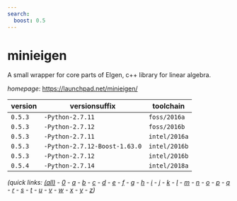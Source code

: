 ```yaml
---
search:
  boost: 0.5
---
```

# minieigen

A small wrapper for core parts of EIgen, c++ library for linear algebra.

*homepage*: <https://launchpad.net/minieigen/>

version | versionsuffix | toolchain
--------|---------------|----------
``0.5.3`` | ``-Python-2.7.11`` | ``foss/2016a``
``0.5.3`` | ``-Python-2.7.12`` | ``foss/2016b``
``0.5.3`` | ``-Python-2.7.11`` | ``intel/2016a``
``0.5.3`` | ``-Python-2.7.12-Boost-1.63.0`` | ``intel/2016b``
``0.5.3`` | ``-Python-2.7.12`` | ``intel/2016b``
``0.5.4`` | ``-Python-2.7.14`` | ``intel/2018a``


*(quick links: [(all)](../index.md) - [0](../0/index.md) - [a](../a/index.md) - [b](../b/index.md) - [c](../c/index.md) - [d](../d/index.md) - [e](../e/index.md) - [f](../f/index.md) - [g](../g/index.md) - [h](../h/index.md) - [i](../i/index.md) - [j](../j/index.md) - [k](../k/index.md) - [l](../l/index.md) - [m](../m/index.md) - [n](../n/index.md) - [o](../o/index.md) - [p](../p/index.md) - [q](../q/index.md) - [r](../r/index.md) - [s](../s/index.md) - [t](../t/index.md) - [u](../u/index.md) - [v](../v/index.md) - [w](../w/index.md) - [x](../x/index.md) - [y](../y/index.md) - [z](../z/index.md))*

